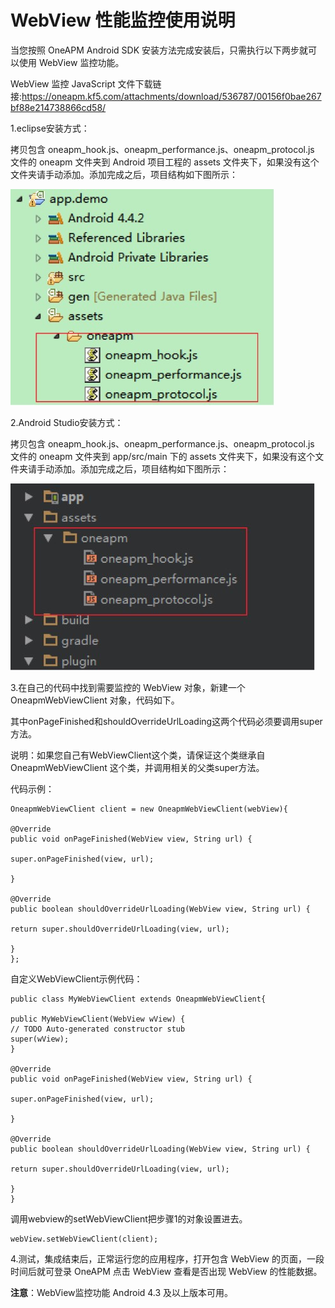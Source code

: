 # WebView 性能监控使用说明

当您按照 OneAPM Android SDK 安装方法完成安装后，只需执行以下两步就可以使用 WebView 监控功能。

WebView 监控 JavaScript 文件下载链接:https://oneapm.kf5.com/attachments/download/536787/00156f0bae267bf88e214738866cd58/

1.eclipse安装方式：

拷贝包含 oneapm_hook.js、oneapm_performance.js、oneapm_protocol.js 文件的 oneapm 文件夹到 Android 项目工程的 assets 文件夹下，如果没有这个文件夹请手动添加。添加完成之后，项目结构如下图所示：

![](M101.jpeg)

2.Android Studio安装方式：

拷贝包含 oneapm_hook.js、oneapm_performance.js、oneapm_protocol.js 文件的 oneapm 文件夹到 app/src/main 下的 assets 文件夹下，如果没有这个文件夹请手动添加。添加完成之后，项目结构如下图所示：

![](M102.jpeg)

3.在自己的代码中找到需要监控的 WebView 对象，新建一个OneapmWebViewClient 对象，代码如下。

其中onPageFinished和shouldOverrideUrlLoading这两个代码必须要调用super方法。

说明：如果您自己有WebViewClient这个类，请保证这个类继承自OneapmWebViewClient 这个类，并调用相关的父类super方法。



代码示例：

```
OneapmWebViewClient client = new OneapmWebViewClient(webView){

@Override
public void onPageFinished(WebView view, String url) {

super.onPageFinished(view, url);

}

@Override
public boolean shouldOverrideUrlLoading(WebView view, String url) {

return super.shouldOverrideUrlLoading(view, url);

}
};
```

自定义WebViewClient示例代码：

```
public class MyWebViewClient extends OneapmWebViewClient{

public MyWebViewClient(WebView wView) {
// TODO Auto-generated constructor stub
super(wView);
}

@Override
public void onPageFinished(WebView view, String url) {

super.onPageFinished(view, url);

}

@Override
public boolean shouldOverrideUrlLoading(WebView view, String url) {

return super.shouldOverrideUrlLoading(view, url);

}
} 
```

调用webview的setWebViewClient把步骤1的对象设置进去。


```
webView.setWebViewClient(client);

```

4.测试，集成结束后，正常运行您的应用程序，打开包含 WebView 的页面，一段时间后就可登录 OneAPM 点击 WebView 查看是否出现 WebView 的性能数据。

**注意**：WebView监控功能 Android 4.3 及以上版本可用。
